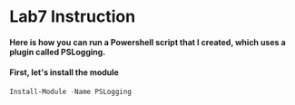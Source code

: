 # Lab7 Instruction
#### Here is how you can run a Powershell script that I created, which uses a plugin called PSLogging.
#### First, let's install the module

```powershell
Install-Module -Name PSLogging
```
